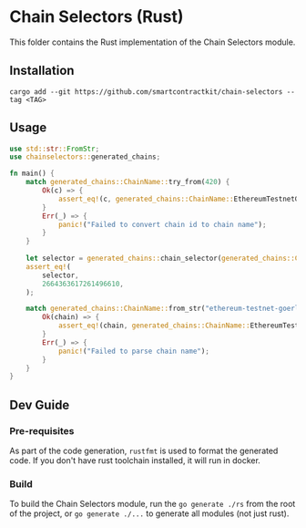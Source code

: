 # Chain Selectors (Rust)

This folder contains the Rust implementation of the Chain Selectors module.

## Installation

```shell
cargo add --git https://github.com/smartcontractkit/chain-selectors --tag <TAG>
```

## Usage

```rust
use std::str::FromStr;
use chainselectors::generated_chains;

fn main() {
    match generated_chains::ChainName::try_from(420) {
        Ok(c) => {
            assert_eq!(c, generated_chains::ChainName::EthereumTestnetGoerliOptimism1);
        }
        Err(_) => {
            panic!("Failed to convert chain id to chain name");
        }
    }
    
    let selector = generated_chains::chain_selector(generated_chains::ChainName::EthereumTestnetGoerliOptimism1);
    assert_eq!(
        selector,
        2664363617261496610,
    );

    match generated_chains::ChainName::from_str("ethereum-testnet-goerli-optimism-1") {
        Ok(chain) => {
            assert_eq!(chain, generated_chains::ChainName::EthereumTestnetGoerliOptimism1);
        }
        Err(_) => {
            panic!("Failed to parse chain name");
        }
    }
}
```

## Dev Guide

### Pre-requisites

As part of the code generation, `rustfmt` is used to format the generated code. If you don't have rust toolchain installed, it will run in docker.

### Build

To build the Chain Selectors module, run the `go generate ./rs` from the root of the project, or `go generate ./...` to generate all modules (not just rust).
